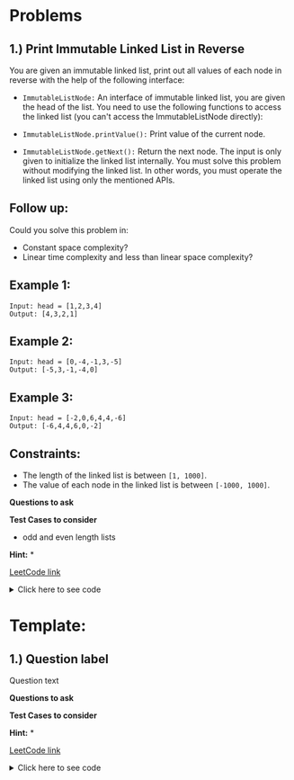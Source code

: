 # Problems
## 1.) Print Immutable Linked List in Reverse
You are given an immutable linked list, print out all values of each node in reverse with the help of the following interface:

- `ImmutableListNode:` An interface of immutable linked list, you are given the head of the list.
You need to use the following functions to access the linked list (you can't access the ImmutableListNode directly):

- `ImmutableListNode.printValue():` Print value of the current node.
- `ImmutableListNode.getNext():` Return the next node.
The input is only given to initialize the linked list internally. You must solve this problem without modifying the linked list. In other words, you must operate the linked list using only the mentioned APIs.

## Follow up:

Could you solve this problem in:

- Constant space complexity?
- Linear time complexity and less than linear space complexity?
 

## Example 1:
```
Input: head = [1,2,3,4]
Output: [4,3,2,1]
```
## Example 2:
```
Input: head = [0,-4,-1,3,-5]
Output: [-5,3,-1,-4,0]
```
## Example 3:
```
Input: head = [-2,0,6,4,4,-6]
Output: [-6,4,4,6,0,-2]
```

## Constraints:

- The length of the linked list is between `[1, 1000]`.
- The value of each node in the linked list is between `[-1000, 1000]`.

**Questions to ask**

**Test Cases to consider**
- odd and even length lists

**Hint:**
* 

[LeetCode link](https://leetcode.com/problems/print-immutable-linked-list-in-reverse/)

<details>
<summary>Click here to see code</summary>

## Approach 1: O(1) time complexity and O(n) space complexity
```python
    def printLinkedListInReverse(self, head: 'ImmutableListNode') -> None:
        if not head or head.getNext() is None:
            return
        
        def _helper(node):
            if not node:
                return
            nextNode = node.getNext()
            _helper(nextNode)
            node.printValue()
        
        _helper(head)
```

## Approach 2: o(sqrt(n)) space complexity and o(n) time complexity
```python
    def printLinkedListInReverse(self, head: 'ImmutableListNode') -> None:
        if not head:
            return
        
        def getSize(node):
            t, size = node, 0
            while t:
                t = t.getNext()
                size += 1

            return size

        def populateSubHeads(node, listSize):
            subHeadSize = int(math.sqrt(listSize))
            subHeads, count = [], 0
            t = node
            
            while t:
                if count % subHeadSize == 0:
                    subHeads.append(t)
                t = t.getNext()
                count += 1
            
            return subHeads, subHeadSize
            
            
        def reverseList(subHeads, subHeadSize):
            stack = []
            while subHeads:
                subHead = subHeads.pop()
                i = 0
                while subHead and i < subHeadSize:
                    stack.append(subHead)
                    subHead = subHead.getNext()
                    i += 1
                
                while stack:
                    stack.pop().printValue()
            
        
        listSize = getSize(head)
        subHeads, subHeadSize = populateSubHeads(head, listSize)
        return reverseList(subHeads, subHeadSize)
```

## Approach 3: O(1) space complexity and O(n^2) linear complexity
```python
    def printLinkedListInReverse(self, head: 'ImmutableListNode') -> None:
        if not head:
            return
        
        def getSize(node):
            t, size = node, 0
            while t:
                t = t.getNext()
                size += 1

            return size

        def reverseList(node, size):
            for depth in range(1, size + 1):
                t, count = node, size - depth
                while count > 0:
                    t = t.getNext()
                    count -= 1
                t.printValue()
        
        listSize = getSize(head)
        return reverseList(head, listSize)
```
</details>

# Template:

## 1.) Question label

Question text

**Questions to ask**

**Test Cases to consider**

**Hint:**
* 

[LeetCode link]()

<details>
<summary>Click here to see code</summary>

```python
```

</details>